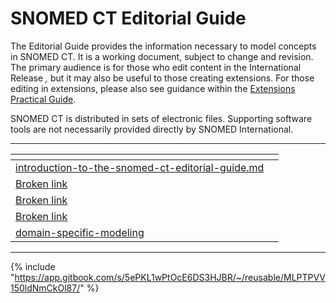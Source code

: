 # SNOMED CT Editorial Guide

The Editorial Guide provides the information necessary to model concepts in SNOMED CT. It is a working document, subject to change and revision. The primary audience is for those who edit content in the International Release _,_ but it may also be useful to those creating extensions. For those editing in extensions, please also see guidance within the [Extensions Practical Guide](https://app.gitbook.com/o/h8Z6qGxuQrzM9vbx5bPT/s/3RKZIWpWFT0ocCgNT16E/).

SNOMED CT is distributed in sets of electronic files. Supporting software tools are not necessarily provided directly by SNOMED International.

***

<table data-view="cards"><thead><tr><th data-type="content-ref"></th><th data-type="content-ref"></th></tr></thead><tbody><tr><td><a href="introduction/introduction-to-the-snomed-ct-editorial-guide.md">introduction-to-the-snomed-ct-editorial-guide.md</a></td><td></td></tr><tr><td><a href="broken-reference">Broken link</a></td><td></td></tr><tr><td><a href="broken-reference">Broken link</a></td><td></td></tr><tr><td><a href="broken-reference">Broken link</a></td><td></td></tr><tr><td><a href="authoring/domain-specific-modeling/">domain-specific-modeling</a></td><td></td></tr></tbody></table>

***

{% include "https://app.gitbook.com/s/5ePKL1wPtOcE6DS3HJBR/~/reusable/MLPTPVV150ldNmCkOl87/" %}
